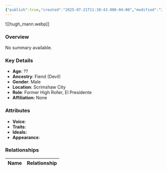 ```yaml
---
{"publish":true,"created":"2025-07-21T11:30:43.000-04:00","modified":"2025-07-25T11:33:28.000-04:00","published":"2025-07-25T11:33:28.000-04:00","cssclasses":"","Age":"??","Ancestry":"Fiend (Devil)","Gender":"Male","Location":["Scrimshaw City"],"Role":["Former High Roller, El Presidente"],"Affiliation":["None"],"Appearances":["[[-The High Rollers Campaign-]]","[[Spring Cleaning in Scrimshaw City]]"]}
---
```



![[hugh_mann.webp]]

### Overview
No summary available.

### Key Details
- **Age**: ??
- **Ancestry**: Fiend (Devil)
- **Gender**: Male
- **Location**: Scrimshaw City
- **Role**: Former High Roller, El Presidente
- **Affiliation:** None

### Attributes
- **Voice**: 
- **Traits**: 
- **Ideals:** 
- **Appearance**:

### Relationships

| Name  | Relationship |
| ----- | ------------ |
